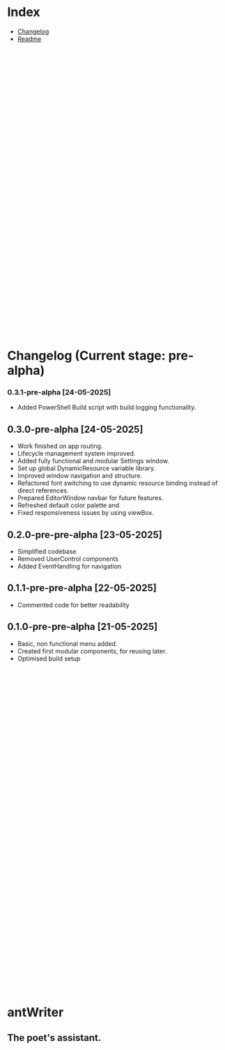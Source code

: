 # Index
- [Changelog](#Changelog)
- [Readme](#antWriter)<br><br><br><br><br><br><br><br><br><br><br><br><br><br><br><br><br><br><br><br><br><br><br><br><br><br><br><br><br><br><br><br><br><br><br><br><br><br><br><br>
<a id="Changelog"></a>
# Changelog (Current stage: pre-alpha)
### 0.3.1-pre-alpha [24-05-2025]
- Added PowerShell Build script with build logging functionality.
## 0.3.0-pre-alpha [24-05-2025]
- Work finished on app routing.
- Lifecycle management system improved.
- Added fully functional and modular Settings window.
- Set up global DynamicResource variable library.
- Improved window navigation and structure.
- Refactored font switching to use dynamic resource binding instead of direct references.
- Prepared EditorWindow navbar for future features.
- Refreshed default color palette and
- Fixed responsiveness issues by using viewBox.
## 0.2.0-pre-pre-alpha [23-05-2025]
- Simplified codebase
- Removed UserControl components
- Added EventHandling for navigation
## 0.1.1-pre-pre-alpha [22-05-2025]
- Commented code for better readability

## 0.1.0-pre-pre-alpha [21-05-2025]
- Basic, non functional menu added.
- Created first modular components, for reusing later.
- Optimised build setup
<br><br><br><br><br><br><br><br><br><br><br><br><br><br><br><br><br><br><br><br><br><br><br><br><br><br><br><br><br><br><br><br><br><br><br><br><br><br><br><br><br><br><br><br><br>
<a id="antWriter"></a>
# antWriter
## The poet's assistant.
